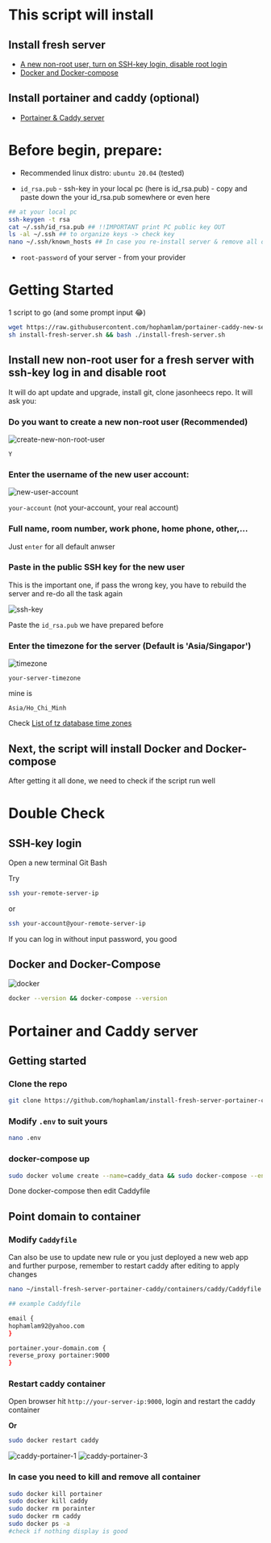 # This script will install

## Install fresh server

- [A new non-root user, turn on SSH-key login, disable root login](#install-new-non-root-user-for-a-fresh-server-with-ssh-key-log-in-and-disable-root)
- [Docker and Docker-compose](#docker-and-docker-compose)

## Install portainer and caddy (optional)

- [Portainer & Caddy server](#portainer-and-caddy-server)

# Before begin, prepare:

- Recommended linux distro: `ubuntu 20.04` (tested)

- `id_rsa.pub` - ssh-key in your local pc (here is id_rsa.pub) - copy and paste down the your id_rsa.pub somewhere or even here

```bash
## at your local pc
ssh-keygen -t rsa
cat ~/.ssh/id_rsa.pub ## !!IMPORTANT print PC public key OUT
ls -al ~/.ssh ## to organize keys -> check key
nano ~/.ssh/known_hosts ## In case you re-install server & remove all old ssh-key from the rebuilt server
```

- `root-password` of your server - from your provider

# Getting Started

1 script to go (and some prompt input 😂)

```bash
wget https://raw.githubusercontent.com/hophamlam/portainer-caddy-new-server/main/install-fresh-server.sh
sh install-fresh-server.sh && bash ./install-fresh-server.sh
```

## Install new non-root user for a fresh server with ssh-key log in and disable root

It will do apt update and upgrade, install git, clone jasonheecs repo. It will ask you:

### Do you want to create a new non-root user (Recommended)

![create-new-non-root-user](image/create-new-non-root-user.jpg)

```
Y
```

### Enter the username of the new user account:

![new-user-account](image/new-user-account.jpg)

`your-account` (not your-account, your real account)

### Full name, room number, work phone, home phone, other,...

Just `enter` for all default anwser

### Paste in the public SSH key for the new user

This is the important one, if pass the wrong key, you have to rebuild the server and re-do all the task again

![ssh-key](image/ssh-key.jpg)

Paste the `id_rsa.pub` we have prepared before

### Enter the timezone for the server (Default is 'Asia/Singapor')

![timezone](image/timezone.jpg)

`your-server-timezone`

mine is

```
Asia/Ho_Chi_Minh
```

Check [List of tz database time zones](https://en.wikipedia.org/wiki/List_of_tz_database_time_zones)

## Next, the script will install Docker and Docker-compose

After getting it all done, we need to check if the script run well

# Double Check

## SSH-key login

Open a new terminal Git Bash

Try

```bash
ssh your-remote-server-ip
```

or

```bash
ssh your-account@your-remote-server-ip
```

If you can log in without input password, you good

## Docker and Docker-Compose

![docker](image/docker.jpg)

```bash
docker --version && docker-compose --version
```

# Portainer and Caddy server

## Getting started

### Clone the repo

```bash
git clone https://github.com/hophamlam/install-fresh-server-portainer-caddy.git && cd install-fresh-server-portainer-caddy
```

### Modify `.env` to suit yours

```bash
nano .env
```

### docker-compose up

```bash
sudo docker volume create --name=caddy_data && sudo docker-compose --env-file .env up -d
```

Done docker-compose then edit Caddyfile

## Point domain to container

### Modify `Caddyfile`

Can also be use to update new rule or you just deployed a new web app and further purpose, remember to restart caddy after editing to apply changes

```bash
nano ~/install-fresh-server-portainer-caddy/containers/caddy/Caddyfile
```

```bash
## example Caddyfile

email {
hophamlam92@yahoo.com
}

portainer.your-domain.com {
reverse_proxy portainer:9000
}
```

### Restart caddy container

Open browser hit `http://your-server-ip:9000`, login and restart the caddy container

**Or**

```bash
sudo docker restart caddy
```

![caddy-portainer-1](image/caddy-portainer-1.jpg)
![caddy-portainer-3](image/caddy-portainer-3.jpg)

### In case you need to kill and remove all container

```bash
sudo docker kill portainer
sudo docker kill caddy
sudo docker rm porainter
sudo docker rm caddy
sudo docker ps -a
#check if nothing display is good
```
